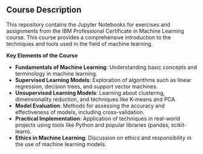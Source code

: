 ## Course Description

This repository contains the Jupyter Notebooks for exercises and assignments from the IBM Professional Certificate in Machine Learning course. This course provides a comprehensive introduction to the techniques and tools used in the field of machine learning.

**Key Elements of the Course**

- **Fundamentals of Machine Learning**: Understanding basic concepts and terminology in machine learning.
- **Supervised Learning Models**: Exploration of algorithms such as linear regression, decision trees, and support vector machines.
- **Unsupervised Learning Models**: Learning about clustering, dimensionality reduction, and techniques like K-means and PCA.
- **Model Evaluation**: Methods for assessing the accuracy and effectiveness of models, including cross-validation.
- **Practical Implementation**: Application of techniques in real-world projects using tools like Python and popular libraries (pandas, scikit-learn).
- **Ethics in Machine Learning**: Discussion on ethics and responsibility in the use of machine learning models.
